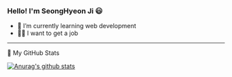 ### Hello! I'm SeongHyeon Ji 😃

- 🌱 I’m currently learning web development
- 🧑‍💻 I want to get a job

<!--
**Kkaemi/Kkaemi** is a ✨ _special_ ✨ repository because its `README.md` (this file) appears on your GitHub profile.

Here are some ideas to get you started:

- 🔭 I’m currently working on ...
- 🌱 I’m currently learning ...
- 👯 I’m looking to collaborate on ...
- 🤔 I’m looking for help with ...
- 💬 Ask me about ...
- 📫 How to reach me: ...
- 😄 Pronouns: ...
- ⚡ Fun fact: ...
-->

<!--
[![Top Langs](https://github-readme-stats.vercel.app/api/top-langs/?username=Kkaemi&layout=compact&?exclude_repo=particle,kkaemi.github.io)](https://github.com/anuraghazra/github-readme-stats)
-->

----

👀 My GitHub Stats

[![Anurag's github stats](https://github-readme-stats.vercel.app/api?username=Kkaemi&hide=issues,contribs&show_icons=true&theme=vue)](https://github.com/anuraghazra/github-readme-stats)
